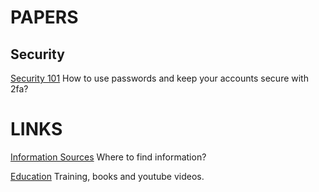 # PAPERS

## Security

[Security 101](./security/security_101.md) How to use passwords and keep your accounts secure with 2fa?

# LINKS

[Information Sources](./links/information_sources.md) Where to find information?

[Education](./links/education.md) Training, books and youtube videos.
